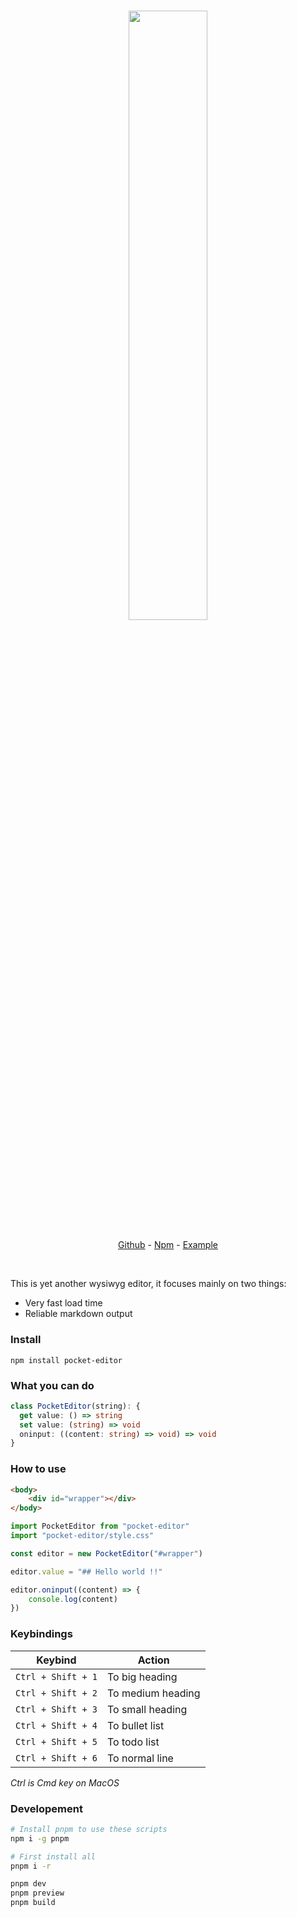 <h3 align="center">
  <img src="https://raw.githubusercontent.com/victrme/pocket-editor/main/example/public/banner.png" width="50%" align="center" />
</h3>

<p align="center">
    <a href="https://github.com/victrme/pocket-editor">Github</a> - 
    <a href="https://www.npmjs.com/package/pocket-editor">Npm</a> - 
    <a href="https://pocketeditor.victr.me/">Example</a>
</p>

<br />

This is yet another wysiwyg editor, it focuses mainly on two things:

-   Very fast load time
-   Reliable markdown output

### Install

```
npm install pocket-editor
```

### What you can do

```ts
class PocketEditor(string): {
  get value: () => string
  set value: (string) => void
  oninput: ((content: string) => void) => void
}
```

### How to use

```html
<body>
    <div id="wrapper"></div>
</body>
```

```ts
import PocketEditor from "pocket-editor"
import "pocket-editor/style.css"

const editor = new PocketEditor("#wrapper")

editor.value = "## Hello world !!"

editor.oninput((content) => {
    console.log(content)
})
```

### Keybindings

| Keybind            | Action            |
| ------------------ | ----------------- |
| `Ctrl + Shift + 1` | To big heading    |
| `Ctrl + Shift + 2` | To medium heading |
| `Ctrl + Shift + 3` | To small heading  |
| `Ctrl + Shift + 4` | To bullet list    |
| `Ctrl + Shift + 5` | To todo list      |
| `Ctrl + Shift + 6` | To normal line    |

_Ctrl is Cmd key on MacOS_

### Developement

```bash
# Install pnpm to use these scripts
npm i -g pnpm

# First install all
pnpm i -r

pnpm dev
pnpm preview
pnpm build
```
